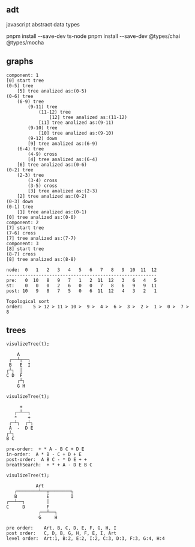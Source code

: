 ## adt
javascript abstract data types

pnpm install --save-dev ts-node
pnpm install --save-dev @types/chai @types/mocha


## graphs

	component: 1
	[0] start tree
	(0-5) tree 
   		[5] tree analized as:(0-5)
	(0-6) tree
		(6-9) tree
			(9-11) tree
        		(11-12) tree
            		[12] tree analized as:(11-12)
           		[11] tree analized as:(9-11)
       		(9-10) tree
           		[10] tree analized as:(9-10)
       		(9-12) down
       		[9] tree analized as:(6-9)
   		(6-4) tree
       		(4-9) cross
       		[4] tree analized as:(6-4)
   		[6] tree analized as:(0-6)
	(0-2) tree
   		(2-3) tree
       		(3-4) cross
       		(3-5) cross
       		[3] tree analized as:(2-3)
   		[2] tree analized as:(0-2)
	(0-3) down
	(0-1) tree
   		[1] tree analized as:(0-1)
	[0] tree analized as:(0-0)
	component: 2
	[7] start tree
	(7-6) cross
	[7] tree analized as:(7-7)
	component: 3
	[8] start tree
	(8-7) cross
	[8] tree analized as:(8-8)
	
	node:  0   1   2   3   4   5   6   7   8   9  10  11  12
	--------------------------------------------------------
	pre:   0  10   8   9   7   1   2  11  12   3   6   4   5
	st:    0   0   0   2   6   0   0   7   8   6   9   9  11
	post: 10   9   8   7   5   0   6  11  12   4   3   2   1

	Topological sort
	order:    5 > 12 > 11 > 10 >  9 >  4 >  6 >  3 >  2 >  1 >  0 >  7 >  8

## trees

	visulizeTree(t);

	    A
	 ┌──┴┬──┐
	 B   E  I
	┌┴┐  │
	C D  F
	    ┌┴┐
	    G H
	
	visulizeTree(t);

	     +
	   ┌─┴──┐
	   *    +
	 ┌─┴┐  ┌┴┐
	 A  -  D E
	┌┴┐
	B C

	pre-order:  + * A - B C + D E
	in-order:  A * B - C + D + E
	post-order:  A B C - * D E + +
	breathSearch:  + * + A - D E B C

	visulizeTree(t);

	           Art
       ┌────────┴──┬────────┐
       B           E        I
    ┌──┴──┐        │
    C     D        F
                ┌──┴──┐
                G     H
	
	pre order:    Art, B, C, D, E, F, G, H, I
	post order:   C, D, B, G, H, F, E, I, Art
	level order:  Art:1, B:2, E:2, I:2, C:3, D:3, F:3, G:4, H:4

